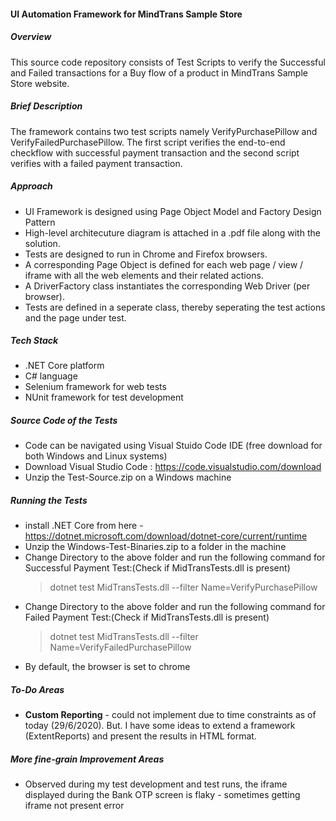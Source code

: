 #### UI Automation Framework for MindTrans Sample Store

##### Overview
This source code repository consists of Test Scripts to verify the Successful and Failed transactions for a Buy flow of a product in MindTrans Sample Store website. 

##### Brief Description
The framework contains two test scripts namely VerifyPurchasePillow and VerifyFailedPurchasePillow. The first script verifies the end-to-end checkflow with successful payment transaction and the second script verifies with a failed payment transaction.

##### Approach
 - UI Framework is designed using Page Object Model and Factory Design Pattern
 - High-level architecuture diagram is attached in a .pdf file along with the solution.
 - Tests are designed to run in Chrome and Firefox browsers.
 - A corresponding Page Object is defined for each web page / view / iframe with all the web elements and their related actions.
 - A DriverFactory class instantiates the corresponding Web Driver (per browser).
 - Tests are defined in a seperate class, thereby seperating the test actions and the page under test.

##### Tech Stack
 - .NET Core platform
 - C# language
 - Selenium framework for web tests
 - NUnit framework for test development

##### Source Code of the Tests
 - Code can be navigated using Visual Stuido Code IDE (free download for both Windows and Linux systems)
 - Download Visual Studio Code : https://code.visualstudio.com/download
 - Unzip the Test-Source.zip on a Windows machine
##### Running the Tests
 - install .NET Core from here - https://dotnet.microsoft.com/download/dotnet-core/current/runtime
 - Unzip the Windows-Test-Binaries.zip to a folder in the machine
 - Change Directory to the above folder and run the following command for Successful Payment Test:(Check if MidTransTests.dll is present)
    > dotnet test MidTransTests.dll --filter Name=VerifyPurchasePillow
 - Change Directory to the above folder and run the following command for Failed Payment Test:(Check if MidTransTests.dll is present)
    > dotnet test MidTransTests.dll --filter Name=VerifyFailedPurchasePillow
 - By default, the browser is set to chrome

##### To-Do Areas
 - **Custom Reporting** - could not implement due to time constraints as of today (29/6/2020). But. I have some ideas to extend a framework (ExtentReports) and present the results in HTML format.

##### More fine-grain Improvement Areas
 - Observed during my test development and test runs, the iframe displayed during the Bank OTP screen is flaky - sometimes getting iframe not present error